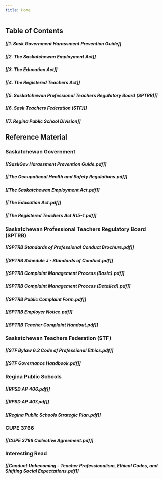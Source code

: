 ```yaml
---
title: Home
---
```



## Table of Contents
##### [[1. Sask Government Harassment Prevention Guide]]
##### [[2. The Saskatchewan Employment Act]]
##### [[3. The Education Act]]
##### [[4. The Registered Teachers Act]]
##### [[5. Saskatchewan Professional Teachers Regulatory Board (SPTRB)]]
##### [[6. Sask Teachers Federation (STF)]]
##### [[7. Regina Public School Division]]

## Reference Material
### Saskatchewan Government
##### [[SaskGov Harassment Prevention Guide.pdf]]
##### [[The Occupational Health and Safety Regulations.pdf]]
##### [[The Saskatchewan Employment Act.pdf]]
##### [[The Education Act.pdf]]
##### [[The Registered Teachers Act R15-1.pdf]]

### Saskatchewan Professional Teachers Regulatory Board (SPTRB)
##### [[SPTRB Standards of Professional Conduct Brochure.pdf]]
##### [[SPTRB Schedule J - Standards of Conduct.pdf]]
##### [[SPTRB Complaint Management Process (Basic).pdf]]
##### [[SPTRB Complaint Management Process (Detailed).pdf]]
##### [[SPTRB Public Complaint Form.pdf]]
##### [[SPTRB Employer Notice.pdf]]
##### [[SPTRB Teacher Complaint Handout.pdf]]

### Saskatchewan Teachers Federation (STF)
##### [[STF Bylaw 6.2 Code of Professional Ethics.pdf]]
##### [[STF Governance Handbook.pdf]]

### Regina Public Schools
##### [[RPSD AP 406.pdf]]
##### [[RPSD AP 407.pdf]]
##### [[Regina Public Schools Strategic Plan.pdf]]

### CUPE 3766
##### [[CUPE 3766 Collective Agreement.pdf]]

### Interesting Read
##### [[Conduct Unbecoming - Teacher Professionalism, Ethical Codes, and Shifting Social Expectations.pdf]]